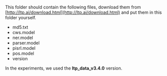 This folder should contain the following files, download them from [http://ltp.ai/download.html](http://ltp.ai/download.html) and put them in this folder yourself.

- md5.txt
- cws.model
- ner.model
- parser.model
- pisrl.model
- pos.model
- version

In the experiments, we used the **ltp_data_v3.4.0** version.
